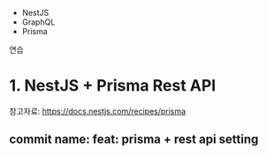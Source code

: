 - NestJS
- GraphQL
- Prisma

연습

# 1. NestJS + Prisma Rest API

참고자료: https://docs.nestjs.com/recipes/prisma

## commit name: feat: prisma + rest api setting

